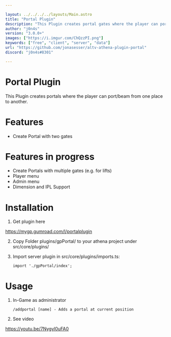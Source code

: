 ```yaml
---

layout: ../../../../layouts/Main.astro
title: "Portal Plugin"
description: "This Plugin creates portal gates where the player can port or beam from one place to another."
author: "j0n4s"
version: "3.0.0+"
images: ["https://i.imgur.com/ChQzzPI.png"]
keywords: ["free", "client", "server", "data"]
url: "https://github.com/jonasesser/altv-athena-plugin-portal"
discord: "j0n4s#8301"

---
```


# Portal Plugin

This Plugin creates portals where the player can port/beam from one place to another.

# Features

- Create Portal with two gates

# Features in progress

- Create Portals with multiple gates (e.g. for lifts)
- Player menu
- Admin menu
- Dimension and IPL Support

# Installation

1. Get plugin here

https://mygp.gumroad.com/l/portalplugin
    
2. Copy Folder plugins/gpPortal/ to your athena project under src/core/plugins/
3. Import server plugin in src/core/plugins/imports.ts:

    ```import './gpPortal/index';```

# Usage

1. In-Game as administrator

    ```/addportal [name] - Adds a portal at current position```

2. See video

https://youtu.be/7Nygyl0uFA0